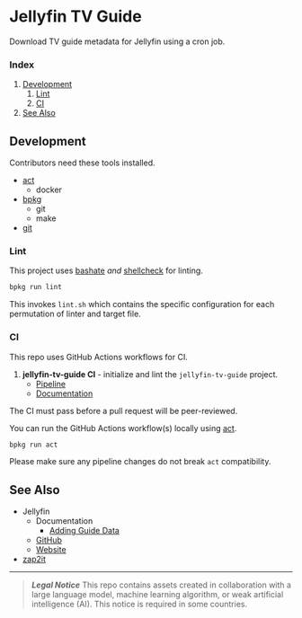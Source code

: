 # Jellyfin TV Guide
Download TV guide metadata for Jellyfin using a cron job.

### Index
1. [Development](#development)
    1. [Lint](#lint)
    1. [CI](#ci)
1. [See Also](#see-also)

## Development
Contributors need these tools installed.
- [act](https://github.com/nektos/act)
    - docker
- [bpkg](https://github.com/bpkg/bpkg)
    - git
    - make
- [git](https://git-scm.com)

### Lint
This project uses [bashate](https://github.com/openstack/bashate) _and_ [shellcheck](https://github.com/koalaman/shellcheck) for linting.
```bash
bpkg run lint
```
This invokes `lint.sh` which contains the specific configuration for each permutation of linter and target file.

### CI
This repo uses GitHub Actions workflows for CI.
1. **jellyfin-tv-guide CI** - initialize and lint the `jellyfin-tv-guide` project.
    - [Pipeline](https://github.com/kj4ezj/jellyfin-tv-guide/actions/workflows/ci.yml)
    - [Documentation](./.github/workflows/README.md)

The CI must pass before a pull request will be peer-reviewed.

You can run the GitHub Actions workflow(s) locally using [act](https://github.com/nektos/act).
```bash
bpkg run act
```
Please make sure any pipeline changes do not break `act` compatibility.

## See Also
- Jellyfin
    - Documentation
        - [Adding Guide Data](https://jellyfin.org/docs/general/server/live-tv/setup-guide/#adding-guide-data)
    - [GitHub](https://github.com/jellyfin)
    - [Website](https://jellyfin.org)
- [zap2it](https://tvlistings.zap2it.com)

***
> **_Legal Notice_**
> This repo contains assets created in collaboration with a large language model, machine learning algorithm, or weak artificial intelligence (AI). This notice is required in some countries.
